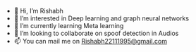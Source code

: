- 👋 Hi, I’m Rishabh
- 👀 I’m interested in Deep learning and graph neural networks
- 🌱 I’m currently learning Meta learning
- 💞️ I’m looking to collaborate on spoof detection in Audios
- 📫 You can mail me on Rishabh22111995@gmail.com

<!---
rishabh004-ai/rishabh004-ai is a ✨ special ✨ repository because its `README.md` (this file) appears on your GitHub profile.
You can click the Preview link to take a look at your changes.
--->
